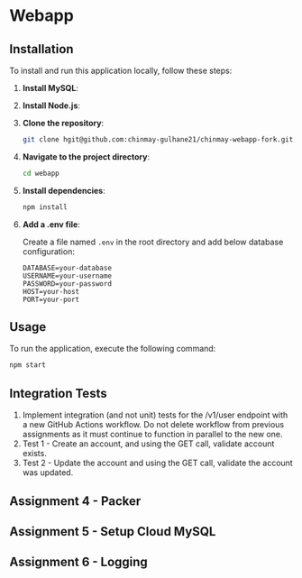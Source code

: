 # Webapp


## Installation

To install and run this application locally, follow these steps:

1. **Install MySQL**:


2. **Install Node.js**:

3. **Clone the repository**:

    ```bash
    git clone hgit@github.com:chinmay-gulhane21/chinmay-webapp-fork.git
    ```

4. **Navigate to the project directory**:

    ```bash
    cd webapp
    ```

5. **Install dependencies**:

    ```bash
    npm install
    ```

6. **Add a .env file**:

    Create a file named `.env` in the root directory and add below database configuration:

    ```
    DATABASE=your-database
    USERNAME=your-username
    PASSWORD=your-password
    HOST=your-host
    PORT=your-port
    ```

## Usage

To run the application, execute the following command:

```bash
npm start
```

## Integration Tests

1. Implement integration (and not unit) tests for the /v1/user endpoint with a new GitHub Actions workflow. Do not delete workflow from previous assignments as it must continue to function in parallel to the new one.
2. Test 1 - Create an account, and using the GET call, validate account exists.
3. Test 2 - Update the account and using the GET call, validate the account was updated.

## Assignment 4 - Packer

## Assignment 5 - Setup Cloud MySQL

## Assignment 6 - Logging
